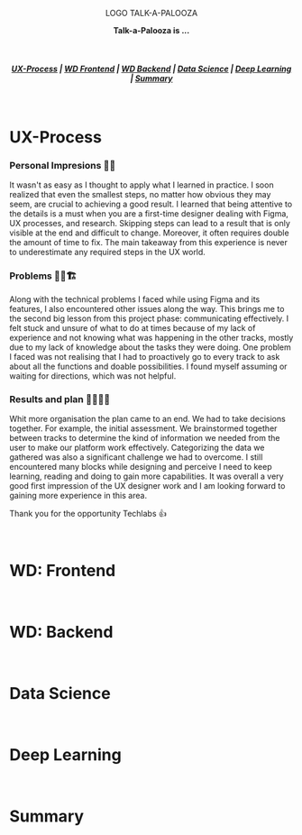 <p align="center">
LOGO TALK-A-PALOOZA
</p>

<div align="center">

**Talk-a-Palooza is ...**

</div>

&nbsp;

<h5 align="center">
  <a href="#UX-Process">UX-Process</a>  |
  <a href="#Frontend">WD Frontend</a>  |
  <a href="#Backend">WD Backend</a>  |
  <a href="#Data Science">Data Science</a>  |
    <a href="#deep-learning">Deep Learning</a>  |
  <a href="#Summary">Summary</a>
</h5>

&nbsp;

# UX-Process 

### Personal Impresions :bricks::smiley:
It wasn't as easy as I thought to apply what I learned in practice. I soon realized that even the smallest steps, no matter how obvious they may seem, are crucial to achieving a good result. I learned that being attentive to the details is a must when you are a first-time designer dealing with Figma, UX processes, and research. Skipping steps can lead to a result that is only visible at the end and difficult to change. Moreover, it often requires double the amount of time to fix. The main takeaway from this experience is never to underestimate any required steps in the UX world.

### Problems :exploding_head::boom::building_construction:
Along with the technical problems I faced while using Figma and its features, I also encountered other issues along the way. This brings me to the second big lesson from this project phase: communicating effectively. I felt stuck and unsure of what to do at times because of my lack of experience and not knowing what was happening in the other tracks, mostly due to my lack of knowledge about the tasks they were doing. One problem I faced was not realising that I had to proactively go to every track to ask about all the functions and doable possibilities. I found myself assuming or waiting for directions, which was not helpful.

### Results and plan 	:european_castle::hugs::yellow_heart::sparkles:
Whit more organisation the plan came to an end. We had to take decisions together. For example, the initial assessment. We brainstormed together between tracks to determine the kind of information we needed from the user to make our platform work effectively. Categorizing the data we gathered was also a significant challenge we had to overcome. I still encountered many blocks while designing and perceive I need to keep learning, reading and doing to gain more capabilities. It was overall a very good first impression of the UX designer work and I am looking forward to gaining more experience in this area. 


Thank you for the opportunity Techlabs :+1:


&nbsp;
&nbsp;


# WD: Frontend


&nbsp;
&nbsp;

# WD: Backend

&nbsp;
&nbsp;


# Data Science

&nbsp;
&nbsp;


# Deep Learning

&nbsp;
&nbsp;



# Summary 


